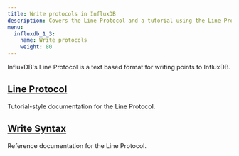 ```yaml
---
title: Write protocols in InfluxDB
description: Covers the Line Protocol and a tutorial using the Line Protocol to write data to InfluxDB.
menu:
  influxdb_1_3:
    name: Write protocols
    weight: 80
---
```


InfluxDB's Line Protocol is a text based format for writing points to InfluxDB.

## [Line Protocol](/influxdb/v1.3/write_protocols/line_protocol_tutorial/)

Tutorial-style documentation for the Line Protocol.

## [Write Syntax](/influxdb/v1.3/write_protocols/line_protocol_reference/)

Reference documentation for the Line Protocol.
